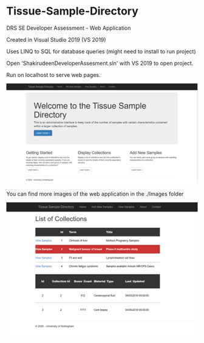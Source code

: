 # Tissue-Sample-Directory
DRS SE Developer Assessment - Web Application

Created in Visual Studio 2019 (VS 2019)

Uses LINQ to SQL for database queries (might need to install to run project)

Open 'ShakirudeenDeveloperAssesment.sln' with VS 2019 to open project.

Run on localhost to serve web pages.

![Image description](/Images/Homepage.PNG)

You can find more images of the web application in the ./Images folder

![Image description](/Images/View4.png)
